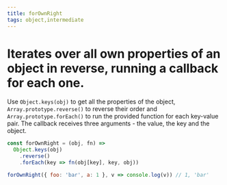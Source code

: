 ```yaml
---
title: forOwnRight
tags: object,intermediate
---
```


# Iterates over all own properties of an object in reverse, running a callback for each one.

Use `Object.keys(obj)` to get all the properties of the object, `Array.prototype.reverse()` to reverse their order and `Array.prototype.forEach()` to run the provided function for each key-value pair. The callback receives three arguments - the value, the key and the object.

```js
const forOwnRight = (obj, fn) =>
  Object.keys(obj)
    .reverse()
    .forEach(key => fn(obj[key], key, obj))
```

```js
forOwnRight({ foo: 'bar', a: 1 }, v => console.log(v)) // 1, 'bar'
```
